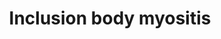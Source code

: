 ---
annotations:
- type: Cell Type Ontology
  value: muscle cell
- type: Pathway Ontology
  value: disease pathway
- type: Disease Ontology
  value: inclusion body myositis
authors:
- Fehrhart
- Eweitz
communities:
- RareDiseases
description: Inclusion body myositis is a rare muscle degeneration diseases. It is
  caused by presumably both genetic risk factors and environmental factors stimulated
  by increasing age. The mechanism of pathogenicity includes inflammation, ER stress/unfolded
  protein response, and disturbed autophagy, which leads to an accumulation of inclusions.
  The mechanism is similar to Alzheimer's disease and Parkinson's disease in neurons.
  This pathway is based on Figure 1 of Askanas V. et al. 2015.
last-edited: 2021-11-30
organisms:
- Homo sapiens
redirect_from:
- /index.php/Pathway:WP5120
- /instance/WP5120
schema-jsonld:
- '@context': https://schema.org/
  '@id': https://wikipathways.github.io/pathways/WP5120.html
  '@type': Dataset
  creator:
    '@type': Organization
    name: WikiPathways
  description: Inclusion body myositis is a rare muscle degeneration diseases. It
    is caused by presumably both genetic risk factors and environmental factors stimulated
    by increasing age. The mechanism of pathogenicity includes inflammation, ER stress/unfolded
    protein response, and disturbed autophagy, which leads to an accumulation of inclusions.
    The mechanism is similar to Alzheimer's disease and Parkinson's disease in neurons.
    This pathway is based on Figure 1 of Askanas V. et al. 2015.
  keywords:
  - BACE1
  - Transcription
  - AbPP-mRNA
  - PSEN1
  - fibrillar beta-APP
  - beta-APP
  - Calcium mediated T-cell apoptosis involved in inclusion body myositis
  - PSENEN
  - Proteasome degradation
  - Aging
  - junction
  - NCSTN
  - Non-congophilic diffuse inclusions
  - MAPT
  - PSEN2
  - Signal transduction
  - Unfolded Protein Response (UPR)
  - Environmental factor
  - NFKB1
  - SIRT1
  - Inflammatory response pathway
  - Y-sectretase complex
  - Mitophagy
  - MSTN
  - NFKB2
  - Autoimmunity
  - Autophagosome
  - Oxidative stress
  - Paired helical filaments
  - 'Neuromuscular '
  - Congophilic inclusions
  - AbPP
  - Autophagy
  - Risk gene
  license: CC0
  name: Inclusion body myositis
seo: CreativeWork
title: Inclusion body myositis
wpid: WP5120
---